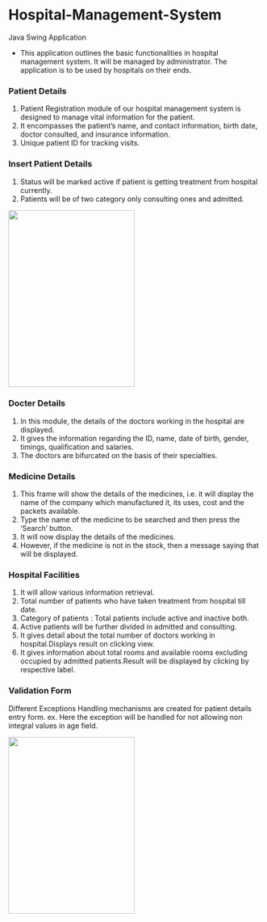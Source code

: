 # Hospital-Management-System
Java Swing Application

* This application outlines the basic functionalities in hospital management system. It will be managed by administrator. The application is to be used by hospitals on their ends.

### Patient Details
 1. Patient Registration module of our hospital management system is designed to manage vital information for the patient. 
 2. It encompasses the patient’s name, and contact information, birth date, doctor consulted, and insurance information.
 3. Unique patient ID for tracking visits.
  
 ### Insert Patient Details
  1. Status will be marked active if patient is getting treatment from hospital currently.
  2. Patients will be of two category only consulting ones and admitted. 
  
  <img src="https://user-images.githubusercontent.com/63036172/124546869-e3746600-de48-11eb-96c9-60f49bc67741.png" width="250" height="350">

 ### Docter Details
  1. In this module, the details of the doctors working in the hospital are displayed.
  2. It gives the information regarding the ID, name, date of birth, gender, timings, qualification and salaries.
  3. The doctors are bifurcated on the basis of their specialties.
 
 ### Medicine Details
 1. This frame will show the details of the medicines, i.e. it will display the name of the company which manufactured it, its uses, cost and the packets available.
 2. Type the name of the medicine to be searched and then press the ‘Search’ button.
 3. It will now display the details of the medicines.
 4. However, if the medicine is not in the stock, then a message saying that will be displayed.

 ### Hospital Facilities
 1. It will allow various information retrieval.
 2. Total number of patients who have taken treatment from hospital till date.
 3. Category of patients :
    Total patients include active and inactive both.
 4. Active patients will be further divided in admitted and consulting.
 5. It gives detail about the total number of doctors working in hospital.Displays result on clicking view.
 6. It gives information about total rooms and available rooms excluding occupied by admitted patients.Result will be displayed by clicking by respective label. 

### Validation Form
Different Exceptions Handling mechanisms are created for patient details entry form.
ex. Here the exception will be handled for not allowing non integral values in age field.

<img src="https://user-images.githubusercontent.com/63036172/124546368-297cfa00-de48-11eb-99df-865a9ec80aeb.png" width="250" height="350">




 

